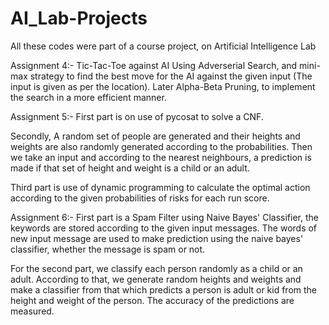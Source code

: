 # AI_Lab-Projects
All these codes were part of a course project, on Artificial Intelligence Lab

Assignment 4:-
Tic-Tac-Toe against AI
Using Adverserial Search, and mini-max strategy to find the best move for the AI against the given input (The input is given as per the location). Later Alpha-Beta Pruning, to implement the search in a more efficient manner. 


Assignment 5:-
First part is on use of pycosat to solve a CNF.

Secondly, A random set of people are generated and their heights and weights are also randomly generated according to the probabilities. Then we take an input and according to the nearest neighbours, a prediction is made if that set of height and weight is a child or an adult.

Third part is use of dynamic programming to calculate the optimal action according to the given probabilities of risks for each run score.


Assignment 6:-
First part is a Spam Filter using Naive Bayes' Classifier, the keywords are stored according to the given input messages. The words of new input message are used to make prediction using the naive bayes' classifier, whether the message is spam or not.

For the second part, we classify each person randomly as a child or an adult. According to that, we generate random heights and weights and make a classifier from that which predicts a person is adult or kid from the height and weight of the person. The accuracy of the predictions are measured.
